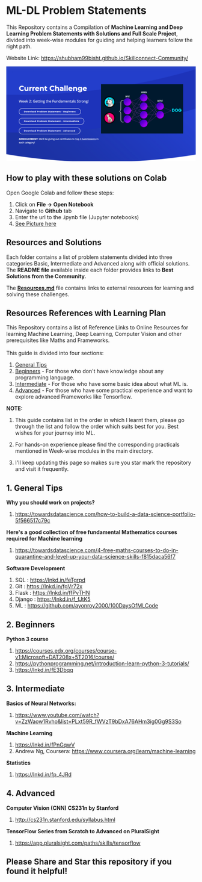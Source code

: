# ML-DL Problem Statements

This Repository contains a Compilation of **Machine Learning and Deep Learning Problem Statements with Solutions and Full Scale Project**, divided into week-wise modules for guiding and helping learners follow the right path.

Website Link: https://shubham99bisht.github.io/Skillconnect-Community/

![](https://github.com/shubham99bisht/Deep-Learning-Projects/blob/master/Assets/challenge.png)

## How to play with these solutions on Colab

Open Google Colab and follow these steps:

  1. Click on **File -> Open Notebook**
  2. Navigate to **Github** tab
  3. Enter the url to the .ipynb file (Jupyter notebooks)
  4. [See Picture here](https://github.com/shubham99bisht/Deep-Learning-Projects/blob/master/Assets/Colab_Example.png)

## Resources and Solutions

Each folder contains a list of problem statements divided into three categories Basic, Intermediate and Advanced along with official solutions.<br>
The **README file** available inside each folder provides links to **Best Solutions from the Community.**

The **[Resources.md](https://github.com/shubham99bisht/Deep-Learning-Projects/blob/master/Resources.md)** file contains links to external resources for learning and solving these challenges.

## Resources References with Learning Plan

This Repository contains a list of Reference Links to Online Resources for learning Machine Learning, Deep Learning, Computer Vision and other prerequisites like Maths and Frameworks.
<br><br>
This guide is divided into four sections:

1. [General Tips](https://github.com/shubham99bisht/Deep-Learning-Projects/blob/master/Resources.md#1-general-tips)
2. [Beginners](https://github.com/shubham99bisht/Deep-Learning-Projects/blob/master/Resources.md#2-beginners) - For those who don't have knowledge about any programming language.
3. [Intermediate](https://github.com/shubham99bisht/Deep-Learning-Projects/blob/master/Resources.md#3-intermediate) - For those who have some basic idea about what ML is.
4. [Advanced](https://github.com/shubham99bisht/Deep-Learning-Projects/blob/master/Resources.md#4-advanced) - For those who have some practical experience and want to explore advanced Frameworks like Tensorflow.

**NOTE:**

1) This guide contains list in the order in which I learnt them, please go through the list and follow the order which suits best for you.
Best wishes for your journey into ML.

2) For hands-on experience please find the corresponding practicals mentioned in Week-wise modules in the main directory.

3) I'll keep updating this page so makes sure you star mark the repository and visit it frequently.


## 1. General Tips

**Why you should work on projects?**
1. https://towardsdatascience.com/how-to-build-a-data-science-portfolio-5f566517c79c

**Here's a good collection of free fundamental Mathematics courses required for Machine learning**
1. https://towardsdatascience.com/4-free-maths-courses-to-do-in-quarantine-and-level-up-your-data-science-skills-f815daca56f7

**Software Development**
1. SQL : https://lnkd.in/feTgrpd
2. Git : https://lnkd.in/fgVr72x
3. Flask : https://lnkd.in/ffPvTHN
4. Django : https://lnkd.in/f_fJtK5
5. ML : https://github.com/ayonroy2000/100DaysOfMLCode


## 2. Beginners

**Python 3 course**
1. https://courses.edx.org/courses/course-v1:Microsoft+DAT208x+5T2016/course/
2. https://pythonprogramming.net/introduction-learn-python-3-tutorials/
3. https://lnkd.in/fE3Dbqq

## 3. Intermediate

**Basics of Neural Networks:**
1. https://www.youtube.com/watch?v=ZzWaow1Rvho&list=PLxt59R_fWVzT9bDxA76AHm3ig0Gg9S3So

**Machine Learning**
1. https://lnkd.in/fPnGqwV
2. Andrew Ng, Coursera: https://www.coursera.org/learn/machine-learning

**Statistics**
1. https://lnkd.in/fp_4JRd

## 4. Advanced

**Computer Vision (CNN) CS231n by Stanford**
1. http://cs231n.stanford.edu/syllabus.html

**TensorFlow Series from Scratch to Advanced on PluralSight**
1. https://app.pluralsight.com/paths/skills/tensorflow


## Please Share and Star this repository if you found it helpful!
